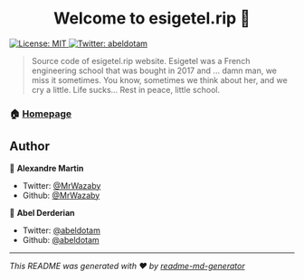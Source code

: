 <h1 align="center">Welcome to esigetel.rip 👋</h1>
<p>
  <a href="#" target="_blank">
    <img alt="License: MIT" src="https://img.shields.io/badge/License-MIT-yellow.svg" />
  </a>
  <a href="https://twitter.com/abeldotam" target="_blank">
    <img alt="Twitter: abeldotam" src="https://img.shields.io/twitter/follow/abeldotam.svg?style=social" />
  </a>
</p>

> Source code of esigetel.rip website.
Esigetel was a French engineering school that was bought in 2017 and ... damn man, we miss it sometimes.
You know, sometimes we think about her, and we cry a little. Life sucks...
Rest in peace, little school.

### 🏠 [Homepage](https://esigetel.rip/)


## Author

👤 **Alexandre Martin**

* Twitter: [@MrWazaby](https://twitter.com/MrWazaby)
* Github: [@MrWazaby](https://github.com/MrWazaby)

👤 **Abel Derderian**

* Twitter: [@abeldotam](https://twitter.com/abeldotam)
* Github: [@abeldotam](https://github.com/abeldotam)




***
_This README was generated with ❤️ by [readme-md-generator](https://github.com/kefranabg/readme-md-generator)_